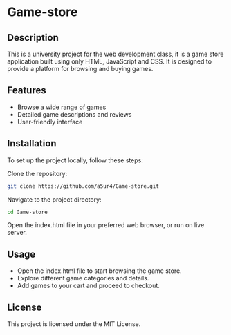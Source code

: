 # Game-store

## Description

This is a university project for the web development class, it is a game store application built using only HTML, JavaScript and CSS. It is designed to provide a platform for browsing and buying games.

## Features

- Browse a wide range of games
- Detailed game descriptions and reviews
- User-friendly interface

## Installation

To set up the project locally, follow these steps:

Clone the repository:
   ```sh
   git clone https://github.com/a5ur4/Game-store.git
   ```
Navigate to the project directory:
   ```sh
   cd Game-store
   ```
Open the index.html file in your preferred web browser, or run on live server.

## Usage 

- Open the index.html file to start browsing the game store.
- Explore different game categories and details.
- Add games to your cart and proceed to checkout.

## License

This project is licensed under the MIT License.
